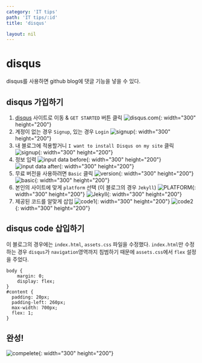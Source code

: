 ```yaml
---
category: 'IT tips'
path: 'IT tips/:id'
title: 'disqus'

layout: nil
---
```


# disqus
disqus를 사용하면 github blog에 댓글 기능을 넣을 수 있다.

## disqus 가입하기
1. [disqus](https://disqus.com/) 사이트로 이동 & `GET STARTED` 버튼 클릭
![disqus.com](https://user-images.githubusercontent.com/18459083/51119864-4166fa80-1857-11e9-8696-87c8bb8569f6.PNG){: width="300" height="200"}
2. 계정이 없는 경우 `Signup`, 있는 경우 `Login`
![signup](https://user-images.githubusercontent.com/18459083/51119866-4166fa80-1857-11e9-8a29-2b1de85d4251.PNG){: width="300" height="200"}
3. 내 블로그에 적용할거니 `I want to install Disqus on my site` 클릭
![signup](https://user-images.githubusercontent.com/18459083/51119867-4166fa80-1857-11e9-8258-848142a18ebf.PNG){: width="300" height="200"}
4. 정보 입력
![input data before](https://user-images.githubusercontent.com/18459083/51119868-41ff9100-1857-11e9-858a-9dc90ec2532a.PNG){: width="300" height="200"}
![input data after](https://user-images.githubusercontent.com/18459083/51119869-41ff9100-1857-11e9-9fd7-6b74fc2e2b31.PNG){: width="300" height="200"}
5. 무료 버전을 사용하려면 `Basic` 클릭
![version](https://user-images.githubusercontent.com/18459083/51119870-42982780-1857-11e9-927f-a0470fc23cbf.PNG){: width="300" height="200"}
![basic](https://user-images.githubusercontent.com/18459083/51119871-42982780-1857-11e9-89d4-942e292bfb25.PNG){: width="300" height="200"}
6. 본인의 사이트에 맞게 `platform` 선택 (이 블로그의 경우 `Jekyll`)
![PLATFORM](https://user-images.githubusercontent.com/18459083/51119872-42982780-1857-11e9-94bd-685276f002bc.PNG){: width="300" height="200"}
![Jekyll](https://user-images.githubusercontent.com/18459083/51119873-42982780-1857-11e9-82a4-99266ad2217b.PNG){: width="300" height="200"}
8. 제공된 코드를 알맞게 삽입
![code1](https://user-images.githubusercontent.com/18459083/51119874-4330be00-1857-11e9-9075-81dac0aeffc9.PNG){: width="300" height="200"}
![code2](https://user-images.githubusercontent.com/18459083/51119877-4330be00-1857-11e9-94a6-64b1d4533bfb.PNG){: width="300" height="200"}

## disqus code 삽입하기
이 블로그의 경우에는 `index.html`, `assets.css` 파일을 수정했다.
`index.html`만 수정하는 경우 `disqus`가 `navigation`영역까지 침범하기 때문에 `assets.css`에서 `flex` 설정을 주었다.

```
body {
    margin: 0;
    display: flex;
}
#content {
  padding: 20px;
  padding-left: 260px;
  max-width: 700px;
  flex: 1;
}
```

## 완성!
![compelete](https://user-images.githubusercontent.com/18459083/51119878-4330be00-1857-11e9-8644-ad4c6c637928.PNG){: width="300" height="200"}
